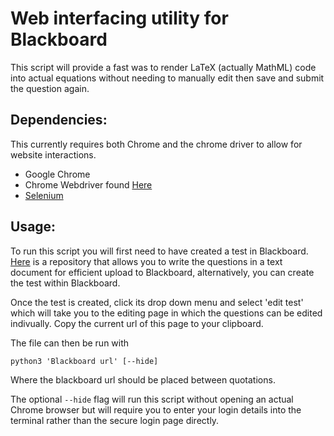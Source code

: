 # Web interfacing utility for Blackboard

This script will provide a fast was to render LaTeX (actually MathML) code into
actual equations without needing to manually edit then save and submit the
question again.
## Dependencies:

This currently requires both Chrome and the chrome driver to allow for website
interactions.

* Google Chrome
* Chrome Webdriver found [Here](https://chromedriver.storage.googleapis.com/index.html?path=81.0.4044.69/)
* [Selenium](https://selenium-python.readthedocs.io/)


## Usage:

To run this script you will first need to have created a test in Blackboard.
[Here](https://github.com/oscarbenjamin/txt2bb "Text file upload to Blackboard")
is a repository that allows you to write the questions in a text document for
efficient upload to Blackboard, alternatively, you can create the test within
Blackboard.

Once the test is created, click its drop down menu and select 'edit test' which
will take you to the editing page in which the questions can be edited
indivually. Copy the current url of this page to your clipboard.

The file can then be run with 

```
python3 'Blackboard url' [--hide]
```

Where the blackboard url should be placed between quotations.

The optional `--hide` flag will run this script without opening an actual
Chrome browser but will require you to enter your login details into the
terminal rather than the secure login page directly.


